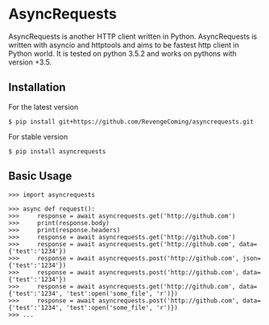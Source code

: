 # AsyncRequests

AsyncRequests is another HTTP client written in Python. AsyncRequests is written with asyncio and httptools and aims to be fastest http client in Python world. It is tested on python 3.5.2 and works on pythons with version +3.5.

## Installation

For the latest version
```
$ pip install git+https://github.com/RevengeComing/asyncrequests.git
```
For stable version
```
$ pip install asyncrequests
```

## Basic Usage

```
>>> import asyncrequests

>>> async def request():
>>>     response = await asyncrequests.get('http://github.com')
>>>     print(response.body)
>>>     print(response.headers)
>>>     response = await asyncrequests.get('http://github.com')
>>>     response = await asyncrequests.get('http://github.com', data={'test':'1234'})
>>>     response = await asyncrequests.post('http://github.com', json={'test':'1234'})
>>>     response = await asyncrequests.post('http://github.com', data={'test':'1234'})
>>>     response = await asyncrequests.get('http://github.com', data={'test':'1234', 'test':open('some_file', 'r')})
>>>     response = await asyncrequests.post('http://github.com', data={'test':'1234', 'test':open('some_file', 'r')})
>>> ...
```